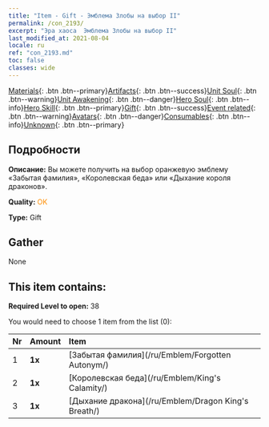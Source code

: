 ```yaml
---
title: "Item - Gift - Эмблема Злобы на выбор II"
permalink: /con_2193/
excerpt: "Эра хаоса  Эмблема Злобы на выбор II"
last_modified_at: 2021-08-04
locale: ru
ref: "con_2193.md"
toc: false
classes: wide
---
```

 [Materials](/ItemsRU/){: .btn .btn--primary}[Artifacts](/ItemsRU/Artifacts/){: .btn .btn--success}[Unit Soul](/ItemsRU/UnitSoul/){: .btn .btn--warning}[Unit Awakening](/ItemsRU/UnitAwakening/){: .btn .btn--danger}[Hero Soul](/ItemsRU/HeroSoul/){: .btn .btn--info}[Hero Skill](/ItemsRU/HeroSkill/){: .btn .btn--primary}[Gift](/ItemsRU/Gift/){: .btn .btn--success}[Event related](/ItemsRU/Events/){: .btn .btn--warning}[Avatars](/ItemsRU/Avatars/){: .btn .btn--danger}[Consumables](/ItemsRU/Consumables/){: .btn .btn--info}[Unknown](/ItemsRU/Unknown/){: .btn .btn--primary}

## Подробности
 **Описание:** Вы можете получить на выбор оранжевую эмблему «Забытая фамилия», «Королевская беда» или «Дыхание короля драконов».

 **Quality:** <span style="color: #FF8C00">OK</span>

 **Type:** Gift

## Gather

  None

## This item contains:

 **Required Level to open:** 38

 You would need to choose 1 item from the list (0):

  | Nr | Amount |     Item    |
  |:---|:-------|:------------|
  | 1 |  **1x** | [Забытая фамилия](/ru/Emblem/Forgotten Autonym/) |  | 
  | 2 |  **1x** | [Королевская беда](/ru/Emblem/King's Calamity/) |  | 
  | 3 |  **1x** | [Дыхание дракона](/ru/Emblem/Dragon King's Breath/) |  | 
